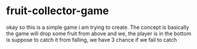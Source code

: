 # fruit-collector-game

okay so this is a simple game i am trying to create. The concept is basically the game will drop some fruit from above and we, the player is in the bottom is suppose to catch it from falling, we have 3 chance if we fail to catch
